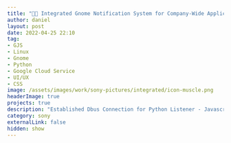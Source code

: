 ```yaml
---
title: "🎅🏽 Integrated Gnome Notification System for Company-Wide Application Messages (Part 2)"
author: daniel
layout: post
date: 2022-04-25 22:10
tag: 
- GJS
- Linux
- Gnome
- Python
- Google Cloud Service
- UI/UX
- CSS
image: /assets/images/work/sony-pictures/integrated/icon-muscle.png
headerImage: true
projects: true
description: "Established Dbus Connection for Python Listener - Javascript Extension Communication"
category: sony
externalLink: false
hidden: show
---
```


